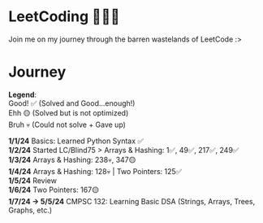 # LeetCoding 🧑🏻‍💻
Join me on my journey through the barren wastelands of LeetCode :>

# Journey
**Legend**:\
Good! ✅ (Solved and Good...enough!)\
Ehh 🟡 (Solved but is not optimized)\
Bruh 💀 (Could not solve + Gave up)

**1/1/24** Basics: Learned Python Syntax ✅\
**1/2/24** Started LC/Blind75 > Arrays & Hashing: 1✅, 49✅, 217✅, 249✅\
**1/3/24** Arrays & Hashing: 238💀, 347🟡\
**1/4/24** Arrays & Hashing: 128💀 | Two Pointers: 125✅\
**1/5/24** Review\
**1/6/24** Two Pointers: 167🟡\
**1/7/24 -> 5/5/24** CMPSC 132: Learning Basic DSA (Strings, Arrays, Trees, Graphs, etc.)
